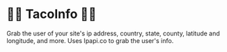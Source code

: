 # 😵‍💫 TacoInfo 😵‍💫
Grab the user of your site's ip address, country, state, county, latitude and longitude, and more.
Uses Ipapi.co to grab the user's info.
